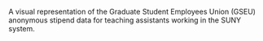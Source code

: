 A visual representation of the Graduate Student Employees Union (GSEU) anonymous stipend data for teaching assistants working in the SUNY system.
